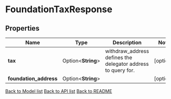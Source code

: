 # FoundationTaxResponse

## Properties

Name | Type | Description | Notes
------------ | ------------- | ------------- | -------------
**tax** | Option<**String**> | withdraw_address defines the delegator address to query for. | [optional]
**foundation_address** | Option<**String**> |  | [optional]

[Back to Model list](../README.md#documentation-for-models) [Back to API list](../README.md#documentation-for-api-endpoints) [Back to README](../README.md)


